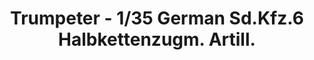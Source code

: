 ---
layout: product
title: "Trumpeter - 1/35 German Sd.Kfz.6 Halbkettenzugm. Artill."
price: "3900" 
desc: "N/A"
img_path: "/assets/img/TRU05531.jpg"
brand: "N/A"
available: false
special_offer: false
new: false
soon: false
cat: "010000"
subcat: "013400"
subsubcat: "0N/A"
sifra: "TRU05531"
popular: false
---